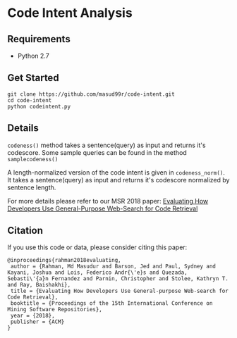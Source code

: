 # Code Intent Analysis

## Requirements
 -  Python 2.7
 
 ## Get Started
 
 ```
 git clone https://github.com/masud99r/code-intent.git
 cd code-intent
 python codeintent.py
 ```
 
 ## Details
 
 `codeness()` method takes a sentence(query) as input and returns it's codescore. 
 Some sample queries can be found in the method `samplecodeness()`
 
 
 A length-normalized version of the code intent is given in `codeness_norm()`. It takes a sentence(query) as input and returns it's codescore normalized by sentence length.

For more details please refer to our MSR 2018 paper: [Evaluating How Developers Use General-Purpose Web-Search
for Code Retrieval](http://mmasud.me/papers/msr2018-evaluate-code-search.pdf)

## Citation
If you use this code or data, please consider citing this paper:

```
@inproceedings{rahman2018evaluating,
 author = {Rahman, Md Masudur and Barson, Jed and Paul, Sydney and Kayani, Joshua and Lois, Federico Andr{\'e}s and Quezada, Sebasti\'{a}n Fernandez and Parnin, Christopher and Stolee, Kathryn T. and Ray, Baishakhi},
 title = {Evaluating How Developers Use General-purpose Web-search for Code Retrieval},
 booktitle = {Proceedings of the 15th International Conference on Mining Software Repositories},
 year = {2018},
 publisher = {ACM}
} 
```
